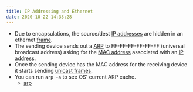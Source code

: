 ```yaml
---
title: IP Addressing and Ethernet
date: 2020-10-22 14:33:28 
---
```


* Due to encapsulations, the source/dest 
	[IP addresses](2020-10-10--18-03-22Z--ip_address.md) are hidden in an ethernet
	[frame](2020-10-09--14-43-56Z--frame.md).
* The sending device sends out a [ARP](2020-10-22--14-40-29Z--arp.md) to
	FF-FF-FF-FF-FF-FF (universal broadcast address) asking for the [MAC
	address](2020-10-09--14-32-55Z--mac.md) associated with an [IP
	address](2020-10-10--18-03-22Z--ip_address.md).
* Once the sending device has the MAC address for the receiving device it starts
	sending [unicast frames](2020-10-22--14-38-32Z--unicast_frame.md).
* You can run `arp -a` to see OS' current ARP cache.
	+ [arp](2020-10-22--14-42-07Z--arp_command.md)
